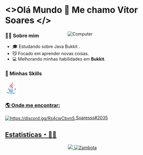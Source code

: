 # <>Olá Mundo 👋 Me chamo Vítor Soares </>
<img src="https://raw.githubusercontent.com/MicaelliMedeiros/micaellimedeiros/master/image/computer-illustration.png" min-width="300px" max-width="300px" width="300px" align="right" alt="Computer">


### 👨‍💻  Sobre mim
-   🎓  Estudando sobre Java Bukkit .
-   😼  Focado em aprender novas coisas.
-   💻  Melhorando minhas habilidades em  **Bukkit**.

### 📌  Minhas Skills
<p align="left">  <a href="https://www.java.com" target="_blank"> <img src="https://raw.githubusercontent.com/devicons/devicon/master/icons/java/java-original.svg" alt="java" width="40" height="40"/></p>

### 🌎  Onde me encontrar:

<p align="left">  
<a href="http://katsu.rf.gd/?i=1" target="blank"><img align="center" src="https://cdn.jsdelivr.net/npm/simple-icons@3.0.1/icons/discord.svg" alt="https://discord.gg/Rs4cwCbvnS" height="30" width="40" />  Soaresss#2035
</p>
 
## Estatistícas・🧙‍♂️
<p align = "center">
  <a href="https://github.com/Zambota"><img height="180em" src="https://github-readme-stats.vercel.app/api/top-langs/?username=Zambota&layout=compact&theme=dark"/>
</a> 
  <a href="https://github.com/Zambota"><img height="180em" src="https://github-readme-stats.vercel.app/api?username=Zambota&show_icons=true&theme=dark&include_all_commits=true&count_private=true" alt="Zambota"/></a>
</p> 
